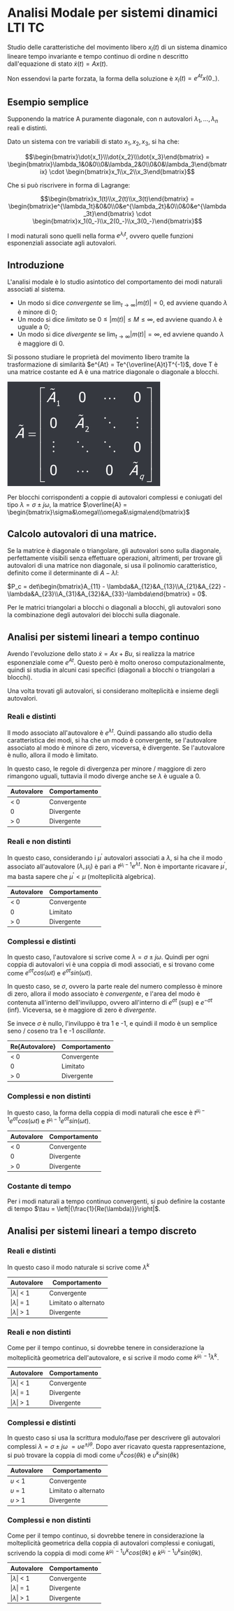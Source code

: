 # Analisi Modale per sistemi dinamici LTI TC
Studio delle caratteristiche del movimento libero $x_l(t)$ di un sistema dinamico lineare tempo invariante e tempo continuo di ordine n descritto dall'equazione di stato $\dot{x}(t) = Ax(t)$.

Non essendovi la parte forzata, la forma della soluzione è $x_l(t) = e^{At}x(0_-)$.

## Esempio semplice
Supponendo la matrice A puramente diagonale, con n autovalori $\lambda_1,...,\lambda_n$ reali e distinti.

Dato un sistema con tre variabili di stato $x_1, x_2, x_3$, si ha che:

$$\begin{bmatrix}\dot{x_1}\\\dot{x_2}\\\dot{x_3}\end{bmatrix} = \begin{bmatrix}\lambda_1&0&0\\0&\lambda_2&0\\0&0&\lambda_3\end{bmatrix} \cdot \begin{bmatrix}x_1\\x_2\\x_3\end{bmatrix}$$

Che si può riscrivere in forma di Lagrange:

$$\begin{bmatrix}x_1(t)\\x_2(t)\\x_3(t)\end{bmatrix} = \begin{bmatrix}e^{\lambda_1t}&0&0\\0&e^{\lambda_2t}&0\\0&0&e^{\lambda_3t}\end{bmatrix} \cdot \begin{bmatrix}x_1(0_-)\\x_2(0_-)\\x_3(0_-)\end{bmatrix}$$

I modi naturali sono quelli nella forma $e^{\lambda_it}$, ovvero quelle funzioni esponenziali associate agli autovalori.
## Introduzione

L'analisi modale è lo studio asintotico del comportamento dei modi naturali associati al sistema.

- Un modo si dice *convergente* se $\lim_{t\to\infty}|m(t)| = 0$, ed avviene quando $\lambda$ è minore di 0; 
- Un modo si dice *limitato* se $0 \le |m(t)| \le M \le \infty$, ed avviene quando $\lambda$ è uguale a 0;
- Un modo si dice *divergente* se $\lim_{t\to\infty}|m(t)| = \infty$, ed avviene quando $\lambda$ è maggiore di 0.

Si possono studiare le proprietà del movimento libero tramite la trasformazione di similarità $e^{At} = Te^{\overline{A}t}T^{-1}$, dove T è una matrice costante ed A è una matrice diagonale o diagonale a blocchi.  

![alt text](../img/lezione_08.md/image.png)

Per blocchi corrispondenti a coppie di autovalori complessi e coniugati del tipo $\lambda = \sigma \pm j\omega$, la matrice $\overline{A} = \begin{bmatrix}\sigma&\omega\\\omega&\sigma\end{bmatrix}$

## Calcolo autovalori di una matrice.
Se la matrice è diagonale o triangolare, gli autovalori sono sulla diagonale, perfettamente visibili senza effettuare operazioni, altrimenti,
per trovare gli autovalori di una matrice non diagonale, si usa il polinomio caratteristico, definito come il determinante di $A - \lambda I$:

$P_c = det\begin{bmatrix}A_{11} - \lambda&A_{12}&A_{13}\\A_{21}&A_{22} - \lambda&A_{23}\\A_{31}&A_{32}&A_{33}-\lambda\end{bmatrix} = 0$.

Per le matrici triangolari a blocchi o diagonali a blocchi, gli autovalori sono la combinazione degli autovalori dei blocchi sulla diagonale.


## Analisi per sistemi lineari a tempo continuo       
Avendo l'evoluzione dello stato $\dot{x} = Ax + Bu$, si realizza la matrice esponenziale come $e^{At}$. Questo però è molto oneroso computazionalmente, quindi si studia in alcuni casi specifici (diagonali a blocchi o triangolari a blocchi).

Una volta trovati gli autovalori, si considerano molteplicità e insieme degli autovalori.

### Reali e distinti
Il modo associato all'autovalore è $e^{\lambda t}$. Quindi passando allo studio della caratteristica dei modi, si ha che un modo è convergente, se l'autovalore associato al modo è minore di zero, viceversa, è divergente. Se l'autovalore è nullo, allora il modo è limitato.

In questo caso, le regole di divergenza per minore / maggiore di zero rimangono uguali, tuttavia il modo diverge anche se $\lambda$ è uguale a 0.

| Autovalore | Comportamento |
| ----- | ---- |
| < 0   | Convergente |
| 0     | Divergente |
| > 0   | Divergente |

### Reali e non distinti
In questo caso, considerando i $\mu^{'}$ autovalori associati a $\lambda$, si ha che il modo associato all'autovalore $(\lambda, \mu_i)$ è pari a $t^{\mu_i - 1}e^{\lambda t}$. Non è importante ricavare $\mu^{'}$, ma basta sapere che $\mu^{'} < \mu$ (molteplicità algebrica).



| Autovalore | Comportamento |
| ----- | ---- |
| < 0   | Convergente |
| 0     | Limitato |
| > 0   | Divergente |


### Complessi e distinti
In questo caso, l'autovalore si scrive come $\lambda = \sigma \pm j\omega$. Quindi per ogni coppia di autovalori vi è una coppia di modi associati, e si trovano come come $e^{\sigma t}cos(\omega t)$ e $e^{\sigma t}sin(\omega t)$.

In questo caso, se $\sigma$, ovvero la parte reale del numero complesso è minore di zero, allora il modo associato è *convergente*, e l'area del modo è contenuta all'interno dell'inviluppo, ovvero all'interno di $e^{\sigma t}$ (sup) e $e^{-\sigma t}$ (inf). Viceversa, se è maggiore di zero è *divergente*.

Se invece $\sigma$ è nullo, l'inviluppo è tra 1 e -1, e quindi il modo è un semplice seno / coseno tra 1 e -1 *oscillante*.

| Re{Autovalore} | Comportamento |
| ----- | ---- |
| < 0   | Convergente |
| 0     | Limitato |
| > 0   | Divergente |

### Complessi e non distinti
In questo caso, la forma della coppia di modi naturali che esce è $t^{\mu_i - 1}e^{\sigma t}cos(\omega t)$ e $t^{\mu_i - 1}e^{\sigma t}sin(\omega t)$.

| Autovalore | Comportamento |
| ----- | ---- |
| < 0   | Convergente |
| 0     | Divergente |
| > 0   | Divergente |

### Costante di tempo
Per i modi naturali a tempo continuo convergenti, si può definire la costante di tempo $\tau = \left|{\frac{1}{Re(\lambda)}}\right|$.

## Analisi per sistemi lineari a tempo discreto      
### Reali e distinti
In questo caso il modo naturale si scrive come $\lambda^k$

| Autovalore | Comportamento |
| ----- | ---- |
| \|$\lambda$\| < 1   | Convergente |
| \|$\lambda$\| = 1     | Limitato o alternato |
| \|$\lambda$\| > 1   | Divergente |

### Reali e non distinti
Come per il tempo continuo, si dovrebbe tenere in considerazione la molteplicità geometrica dell'autovalore, e si scrive il modo come $k^{\mu^{'}_i-1}\lambda^k$.

| Autovalore | Comportamento |
| ----- | ---- |
| \|$\lambda$\| < 1   | Convergente |
| \|$\lambda$\| = 1     | Divergente |
| \|$\lambda$\| > 1   | Divergente |

### Complessi e distinti
In questo caso si usa la scrittura modulo/fase per descrivere gli autovalori complessi $\lambda = \sigma \pm j\omega$ $=\upsilon e^{\pm j\theta}$. Dopo aver ricavato questa rappresentazione, si può trovare la coppia di modi come $\upsilon^kcos(\theta k)$ e $\upsilon^ksin(\theta k)$

| Autovalore | Comportamento |
| ----- | ---- |
| $\upsilon$ < 1   | Convergente |
| $\upsilon$ = 1     | Limitato o alternato |
| $\upsilon$ > 1   | Divergente |

### Complessi e non distinti
Come per il tempo continuo, si dovrebbe tenere in considerazione la molteplicità geometrica della coppia di autovalori complessi e coniugati, scrivendo la coppia di modi come $k^{\mu^{'}_i - 1}\upsilon^k cos(\theta k)$ e $k^{\mu^{'}_i - 1}\upsilon^k sin(\theta k)$.

| Autovalore | Comportamento |
| ----- | ---- |
| \|$\lambda$\| < 1   | Convergente |
| \|$\lambda$\| = 1     | Divergente |
| \|$\lambda$\| > 1   | Divergente |
